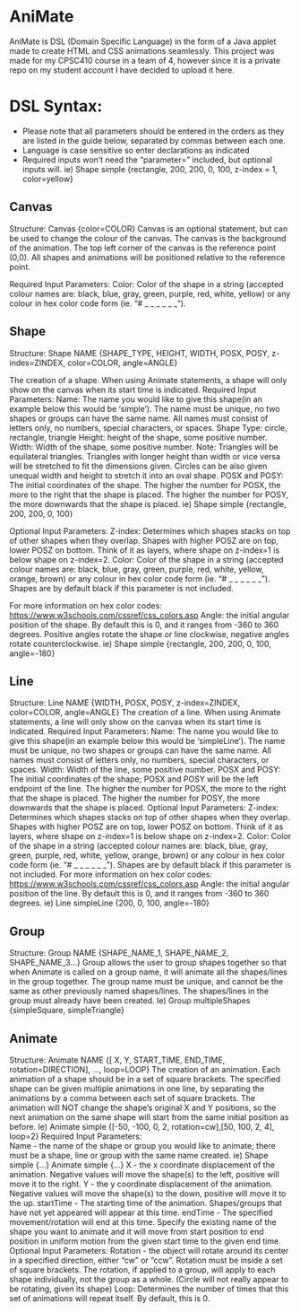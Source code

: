 # AniMate

AniMate is DSL (Domain Specific Language) in the form of a Java applet made to create HTML and CSS animations seamlessly. This project was made for my CPSC410 course in a team of 4, however since it is a private repo on my student account I have decided to upload it here.


# DSL Syntax: 

* Please note that all parameters should be entered in the orders as they are listed in the guide below, separated by commas between each one.
* Language is case sensitive so enter declarations as indicated 
* Required inputs won’t need the “parameter=” included, but optional inputs will.
	ie) Shape simple {rectangle, 200, 200, 0, 100, z-index = 1, color=yellow}

## Canvas 
Structure: Canvas {color=COLOR}
Canvas is an optional statement, but can be used to change the colour of the canvas. The canvas is the background of the animation. The top left corner of the canvas is the reference point (0,0). All shapes and animations will be positioned relative to the reference point. 

Required Input Parameters: 
Color: Color of the shape in a string (accepted colour names are: black, blue, gray, green, purple, red, white, yellow) or any colour in hex color code form (ie. “# _ _ _ _ _ _”). 

## Shape 
Structure: Shape NAME {SHAPE_TYPE, HEIGHT, WIDTH, POSX, POSY,  z-index=ZINDEX,  color=COLOR, angle=ANGLE}
 
The creation of a shape. When using Animate statements, a shape will only show on the canvas when its start time is indicated.
Required Input Parameters:
Name: The name you would like to give this shape(in an example below this would be ‘simple’). The name must be unique, no two shapes or groups can have the same name. All names must consist of letters only, no numbers, special characters, or spaces.
Shape Type: circle, rectangle, triangle
Height: height of the shape, some positive number. 
Width: Width of the shape, some positive number.
	Note: Triangles will be equilateral triangles. Triangles with longer height than width or vice versa will be stretched to fit the dimensions given. Circles can be also given unequal width and height to stretch it into an oval shape. 
POSX and POSY: The initial coordinates of the shape. The higher the number for POSX, the more to the right that the shape is placed. The higher the number for POSY, the more downwards that the shape is placed.
ie) Shape simple {rectangle, 200, 200, 0, 100}
 
Optional Input Parameters:
Z-index: Determines which shapes stacks on top of other shapes when they overlap. Shapes with higher POSZ are on top, lower POSZ on bottom. Think of it as layers, where shape on z-index=1 is below shape on z-index=2.
Color: Color of the shape in a string (accepted colour names are: black, blue, gray, green, purple, red, white, yellow, orange, brown) or any colour in hex color code form (ie. “# _ _ _ _ _ _”). Shapes are by default black if this parameter is not included.

For more information on hex color codes: https://www.w3schools.com/cssref/css_colors.asp 
Angle: the initial angular position of the shape. By default this is 0, and it ranges from -360 to 360 degrees. Positive angles rotate the shape or line clockwise, negative angles rotate counterclockwise.
	ie) Shape simple {rectangle, 200, 200, 0, 100, angle=-180}
 

## Line 
Structure: Line NAME {WIDTH, POSX, POSY,  z-index=ZINDEX,  color=COLOR, angle=ANGLE}
The creation of a line. When using Animate statements, a line will only show on the canvas when its start time is indicated.
Required Input Parameters:
Name: The name you would like to give this shape(in an example below this would be ‘simpleLine’). The name must be unique, no two shapes or groups can have the same name. All names must consist of letters only, no numbers, special characters, or spaces.
Width: Width of the line, some positive number.
POSX and POSY: The initial coordinates of the shape; POSX and POSY will be the left endpoint of the line. The higher the number for POSX, the more to the right that the shape is placed. The higher the number for POSY, the more downwards that the shape is placed.
Optional Input Parameters:
Z-index: Determines which shapes stacks on top of other shapes when they overlap. Shapes with higher POSZ are on top, lower POSZ on bottom. Think of it as layers, where shape on z-index=1 is below shape on z-index=2.
Color: Color of the shape in a string (accepted colour names are: black, blue, gray, green, purple, red, white, yellow, orange,  brown) or any colour in hex color code form (ie. “# _ _ _ _ _ _”). Shapes are by default black if this parameter is not included.
For more information on hex color codes: https://www.w3schools.com/cssref/css_colors.asp 
Angle: the initial angular position of the line. By default this is 0, and it ranges from -360 to 360 degrees.
	ie) Line simpleLine {200, 0, 100, angle=-180}
 

## Group
Structure: Group NAME {SHAPE_NAME_1, SHAPE_NAME_2, SHAPE_NAME_3...}
Group allows the user to group shapes together so that when Animate is called on a group name, it will animate all the shapes/lines in the group together. The group name must be unique, and cannot be the same as other previously named shapes/lines. The shapes/lines in the group must already have been created.
	Ie) Group multipleShapes {simpleSquare, simpleTriangle}
 
## Animate 
Structure: Animate NAME {[ X, Y, START_TIME, END_TIME, rotation=DIRECTION], …, loop=LOOP}
The creation of an animation. Each animation of a shape should be in a set of square brackets. The specified shape can be given multiple animations in one line, by separating the animations by a comma between each set of square brackets. The animation will NOT change the shape’s original X and Y positions, so the next animation on the same shape will start from the same initial position as before.
	Ie) Animate simple {[-50, -100, 0, 2, rotation=cw],[50, 100, 2, 4], loop=2}
Required Input Parameters:  
Name - the name of the shape or group you would like to animate; there must be a shape, line or group with the same name created.
ie) Shape simple {...}
     Animate simple {...} 
X - the x coordinate displacement of the animation. Negative values will move the shape(s) to the left, positive will move it to the right.
Y -  the y coordinate displacement of the animation. Negative values will move the shape(s) to the down, positive will move it to the up.
startTime - The starting time of the animation. Shapes/groups that have not yet appeared will appear at this time. 
endTime - The specified movement/rotation will end at this time.
Specify the existing name of the shape you want to animate and it will move from start position to end position in uniform motion from the given start time to the given end time.
Optional Input Parameters:
Rotation - the object will rotate around its center in a specified direction, either “cw” or “ccw”. Rotation must be inside a set of square brackets. The rotation, if applied to a group, will apply to each shape individually, not the group as a whole. (Circle will not really appear to be rotating, given its shape)
Loop: Determines the number of times that this set of animations will repeat itself. By default, this is 0. 

